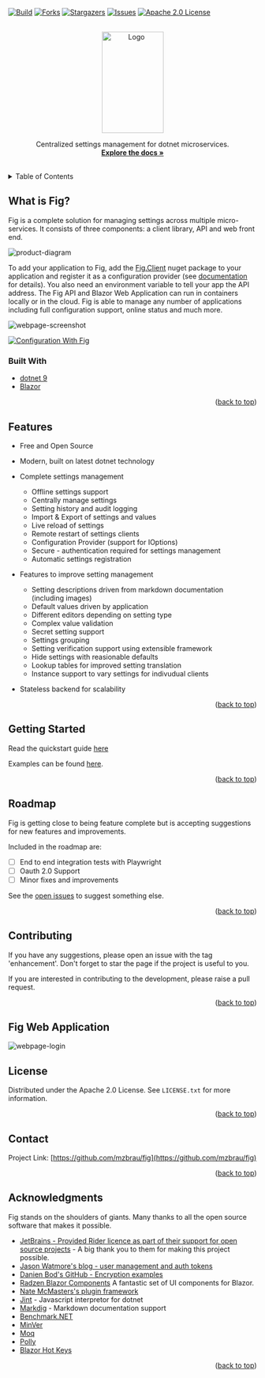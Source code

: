 <div id="top"></div>




<!-- PROJECT SHIELDS -->
<!--
*** I'm using markdown "reference style" links for readability.
*** Reference links are enclosed in brackets [ ] instead of parentheses ( ).
*** See the bottom of this document for the declaration of the reference variables
*** for contributors-url, forks-url, etc. This is an optional, concise syntax you may use.
*** https://www.markdownguide.org/basic-syntax/#reference-style-links

[![Contributors][contributors-shield]][contributors-url]
[![Forks][forks-shield]][forks-url]
[![Stargazers][stars-shield]][stars-url]
[![Issues][issues-shield]][issues-url]
[![MIT License][license-shield]][license-url]
[![LinkedIn][linkedin-shield]][linkedin-url]
-->

[![Build][build-shield]][build-url]
[![Forks][forks-shield]][forks-url]
[![Stargazers][stars-shield]][stars-url]
[![Issues][issues-shield]][issues-url]
[![Apache 2.0 License][license-shield]][license-url]

<!-- PROJECT LOGO -->
<br />
<div align="center">
  <a href="https://github.com/mzbrau/fig">
    <img src="resources/image/fig_logo_name_below_orange_500x820.png" alt="Logo" width="125" height="205">
  </a>


  <p align="center">
    Centralized settings management for dotnet microservices.
    <br />
    <a href="http://www.figsettings.com/"><strong>Explore the docs »</strong></a>
    <br />
    <br />
  </p>

</div>



<!-- TABLE OF CONTENTS -->
<details>
  <summary>Table of Contents</summary>
  <ol>
    <li><a href="#what-is-fig">What is Fig?</a></li>
     <li><a href="#built-with">Built With</a></li>
    <li><a href="#features">Features</a></li>
    <li><a href="#getting-started">Getting Started</a></li>
    <li><a href="#roadmap">Roadmap</a></li>
    <li><a href="#contributing">Contributing</a></li>
    <li><a href="#license">License</a></li>
    <li><a href="#contact">Contact</a></li>
    <li><a href="#acknowledgments">Acknowledgments</a></li>
  </ol>
</details>

<!-- ABOUT THE PROJECT -->

## What is Fig?

Fig is a complete solution for managing settings across multiple micro-services. It consists of three components: a client library, API and web front end. 

![product-diagram](https://github.com/mzbrau/fig/blob/main/resources/image/fig_architecture.excalidraw.png)

To add your application to Fig, add the [Fig.Client](https://www.nuget.org/packages/Fig.Client) nuget package to your application and register it as a configuration provider (see [documentation](https://www.figsettings.com/docs/intro) for details). You also need an environment variable to tell your app the API address. The Fig API and Blazor Web Application can run in containers locally or in the cloud. Fig is able to manage any number of applications including full configuration support, online status and much more.


![webpage-screenshot](https://github.com/mzbrau/fig/blob/main/resources/image/fig_website_settings_screenshot.png)

[![Configuration With Fig](https://img.youtube.com/vi/2bFFOCJWzq8/0.jpg)](https://www.youtube.com/watch?v=2bFFOCJWzq8)

<!--Each of these features are outlined in more detail in the Features section below. -->

### Built With

* [dotnet 9](https://dotnet.microsoft.com/en-us/)
* [Blazor](https://dotnet.microsoft.com/en-us/apps/aspnet/web-apps/blazor)

<p align="right">(<a href="#top">back to top</a>)</p>

## Features

- Free and Open Source

- Modern, built on latest dotnet technology

- Complete settings management

  - Offline settings support
  - Centrally manage settings
  - Setting history and audit logging
  - Import & Export of settings and values
  - Live reload of settings
  - Remote restart of settings clients
  - Configuration Provider (support for IOptions<T>)
  - Secure - authentication required for settings management
  - Automatic settings registration

- Features to improve setting management

  - Setting descriptions driven from markdown documentation (including images)
  - Default values driven by application
  - Different editors depending on setting type
  - Complex value validation
  - Secret setting support
  - Settings grouping
  - Setting verification support using extensible framework
  - Hide settings with reasionable defaults
  - Lookup tables for improved setting translation
  - Instance support to vary settings for indivudual clients

- Stateless backend for scalability

  

<p align="right">(<a href="#top">back to top</a>)</p>



## Getting Started

Read the quickstart guide [here](http://www.figsettings.com/docs/intro)

Examples can be found [here](https://github.com/mzbrau/fig/tree/main/examples).

<p align="right">(<a href="#top">back to top</a>)</p>

<!-- ROADMAP -->

## Roadmap

Fig is getting close to being feature complete but is accepting suggestions for new features and improvements.

Included in the roadmap are:

- [ ] End to end integration tests with Playwright 
- [ ] Oauth 2.0 Support
- [ ] Minor fixes and improvements

See the [open issues](https://github.com/mzbrau/fig/issues) to suggest something else.

<p align="right">(<a href="#top">back to top</a>)</p>



<!-- CONTRIBUTING -->
## Contributing

If you have any suggestions, please open an issue with the tag 'enhancement'. Don't forget to star the page if the project is useful to you.

If you are interested in contributing to the development, please raise a pull request.

<!--Contributions are what make the open source community such an amazing place to learn, inspire, and create. Any contributions you make are **greatly appreciated**.

If you have a suggestion that would make this better, please fork the repo and create a pull request. You can also simply open an issue with the tag "enhancement".
Don't forget to give the project a star! Thanks again!

1. Fork the Project
2. Create your Feature Branch (`git checkout -b feature/AmazingFeature`)
3. Commit your Changes (`git commit -m 'Add some AmazingFeature'`)
4. Push to the Branch (`git push origin feature/AmazingFeature`)
5. Open a Pull Request
-->

<p align="right">(<a href="#top">back to top</a>)</p>


<!-- GIFS -->
## Fig Web Application

![webpage-login](https://github.com/mzbrau/fig/blob/main/resources/gif/web-ui.gif)


<!-- LICENSE -->
## License

Distributed under the Apache 2.0 License. See `LICENSE.txt` for more information.

<p align="right">(<a href="#top">back to top</a>)</p>

<!-- CONTACT -->
## Contact

<!--Your Name - [@twitter_handle](https://twitter.com/twitter_handle) - email@email_client.com -->

Project Link: [https://github.com/mzbrau/fig](https://github.com/mzbrau/fig)

<p align="right">(<a href="#top">back to top</a>)</p>



<!-- ACKNOWLEDGMENTS -->

## Acknowledgments

Fig stands on the shoulders of giants. Many thanks to all the open source software that makes it possible.

* [JetBrains - Provided Rider licence as part of their support for open source projects](https://jb.gg/OpenSourceSupport) - A big thank you to them for making this project possible.
* [Jason Watmore's blog - user management and auth tokens](https://jasonwatmore.com/post/2022/01/07/net-6-user-registration-and-login-tutorial-with-example-api)
* [Danien Bod's GitHub - Encryption examples](https://github.com/damienbod/SendingEncryptedData)
* [Radzen Blazor Components](https://blazor.radzen.com/) A fantastic set of UI components for Blazor.
* [Nate McMasters's plugin framework](https://github.com/natemcmaster/DotNetCorePlugins)
* [Jint](https://github.com/sebastienros/jint) - Javascript interpretor for dotnet
* [Markdig](https://github.com/xoofx/markdig) - Markdown documentation support
* [Benchmark.NET](https://github.com/dotnet/BenchmarkDotNet)
* [MinVer](https://github.com/adamralph/minver)
* [Moq](https://github.com/devlooped/moq)
* [Polly](https://github.com/App-vNext/Polly)
* [Blazor Hot Keys](https://github.com/jsakamoto/Toolbelt.Blazor.HotKeys2)
<!--* []() -->

<p align="right">(<a href="#top">back to top</a>)</p>



<!-- MARKDOWN LINKS & IMAGES -->
<!-- https://www.markdownguide.org/basic-syntax/#reference-style-links -->
[contributors-shield]: https://img.shields.io/github/contributors/mzbrau/fig.svg
[contributors-url]: https://github.com/mzbrau/fig/graphs/contributors
[forks-shield]: https://img.shields.io/github/forks/mzbrau/fig.svg
[forks-url]: https://github.com/mzbrau/fig/network/members
[stars-shield]: https://img.shields.io/github/stars/mzbrau/fig.svg
[stars-url]: https://github.com/mzbrau/fig/stargazers
[issues-shield]: https://img.shields.io/github/issues/mzbrau/fig.svg
[issues-url]: https://github.com/mzbrau/fig/issues
[license-shield]: https://img.shields.io/github/license/mzbrau/fig.svg
[license-url]: https://github.com/mzbrau/fig/blob/master/LICENSE.txt
[linkedin-shield]: https://img.shields.io/badge/-LinkedIn-black.svg&logo=linkedin&colorB=555
[linkedin-url]: https://linkedin.com/in/linkedin_username
[product-screenshot]: images/screenshot.png
[build-shield]: https://img.shields.io/github/actions/workflow/status/mzbrau/fig/dotnet_build.yml?branch=main
[build-url]: (https://github.com/mzbrau/fig/actions/workflows/dotnet_build.yml/badge.svg)